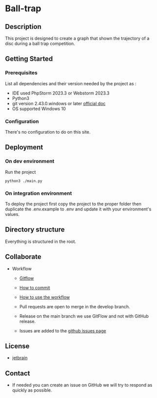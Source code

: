 # Ball-trap

## Description

This project is designed to create a graph that shown the trajectory of a disc during a ball trap competition.

## Getting Started

### Prerequisites

List all dependencies and their version needed by the project as :

* IDE used PhpStorm 2023.3 or Webstorm 2023.3
* Python3
* git version 2.43.0.windows or later [official doc](https://git-scm.com/)
* OS supported Windows 10

### Configuration

There's no configuration to do on this site.

## Deployment

### On dev environment
Run the project
```shell
python3 ./main.py
```

### On integration environment

To deploy the project first copy the project to the proper folder then duplicate the .env.example to .env and 
update it with your environment's values.

## Directory structure
Everything is structured in the root.

## Collaborate

* Workflow
  * [Gitflow](https://www.atlassian.com/fr/git/tutorials/comparing-workflows/gitflow-workflow#:~:text=Gitflow%20est%20l'un%20des,les%20hotfix%20vers%20la%20production.)
  * [How to commit](https://www.conventionalcommits.org/en/v1.0.0/)
  * [How to use the workflow](https://nvie.com/posts/a-successful-git-branching-model/)

  * Pull requests are open to merge in the develop branch.
  * Release on the main branch we use GitFlow and not with GitHub release.
  * Issues are added to the [github issues page](https://github.com/JuilletMikael/RIA-EggFlix/issues)

## License

* [jetbrain](/docs.github.com/en/repositories/managing-your-repositorys-settings-and-features/customizing-your-repository/https://www.jetbrains.com/)

## Contact

* If needed you can create an issue on GitHub we will try to respond as quickly as possible.

